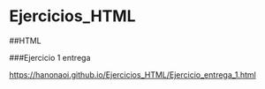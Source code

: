 # Ejercicios_HTML

##HTML

###Ejercicio 1 entrega

https://hanonaoi.github.io/Ejercicios_HTML/Ejercicio_entrega_1.html
